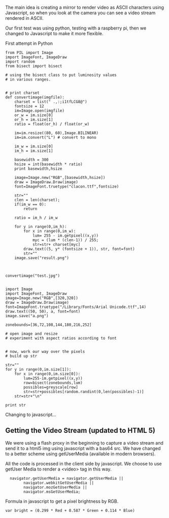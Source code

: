 The main idea is creating a mirror to render video as ASCII characters using Javascript, 
so when you look at the camera you can see a video stream rendered in ASCII.


Our first test was using python, testing with a raspberry pi, then we changed to Javascript to make it more flexible.

First attempt in Python

```
from PIL import Image
import ImageFont, ImageDraw
import random
from bisect import bisect

# using the bisect class to put luminosity values
# in various ranges.


# print charset
def convertimage(imgfile):
    charset = list(" .,:;i1tfLCG8@")
    fontsize = 12
    im=Image.open(imgfile)
    or_w = im.size[0]
    or_h = im.size[1]
    ratio = float(or_h) / float(or_w)

    im=im.resize((80, 60),Image.BILINEAR)
    im=im.convert("L") # convert to mono

    im_w = im.size[0]
    im_h = im.size[1]

    basewidth = 300
    hsize = int(basewidth * ratio)
    print basewidth,hsize

    image=Image.new("RGB",[basewidth,hsize])
    draw = ImageDraw.Draw(image)
    font=ImageFont.truetype("clacon.ttf",fontsize)

    str=""
    clen = len(charset);
    if(im_w == 0):
        return

    ratio = im_h / im_w

    for y in range(0,im_h):
        for x in range(0,im_w):
            lum= 255 - im.getpixel((x,y))
            myc = (lum * (clen-1)) / 255;
            str=str+ charset[myc]
        draw.text((5, y* (fontsize + 1)), str, font=font)
        str=""
    image.save("result.png")



convertimage("test.jpg")


import Image
import ImageFont, ImageDraw
image=Image.new("RGB",[320,320])
draw = ImageDraw.Draw(image)
font=ImageFont.truetype("/Library/Fonts/Arial Unicode.ttf",14)
draw.text((50, 50), a, font=font)
image.save("a.png")

zonebounds=[36,72,108,144,180,216,252]

# open image and resize
# experiment with aspect ratios according to font


# now, work our way over the pixels
# build up str

str=""
for y in range(0,im.size[1]):
    for x in range(0,im.size[0]):
        lum=255-im.getpixel((x,y))
        row=bisect(zonebounds,lum)
        possibles=greyscale[row]
        str=str+possibles[random.randint(0,len(possibles)-1)]
    str=str+"\n"

print str
```

Changing to javascript...


## Getting the Video Stream (updated to HTML 5)

We were using a flash proxy in the beginning to capture a video stream and send it to a html5 img using javascript with a bas64 src. We have changed to a better scheme using getUserMedia (available in modern browsers).

All the code is processed in the client side by javascript. We choose to use getUser Media to render a &lt;video&gt; tag in this way.

```
  navigator.getUserMedia = navigator.getUserMedia ||
        navigator.webkitGetUserMedia ||
        navigator.mozGetUserMedia ||
        navigator.msGetUserMedia;
```


Formula in javascript to get a pixel brightness by RGB.

```
var bright = (0.299 * Red + 0.587 * Green + 0.114 * Blue) 
```
